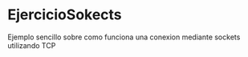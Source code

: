 # EjercicioSokects
 Ejemplo sencillo sobre como funciona una conexion mediante sockets utilizando TCP
